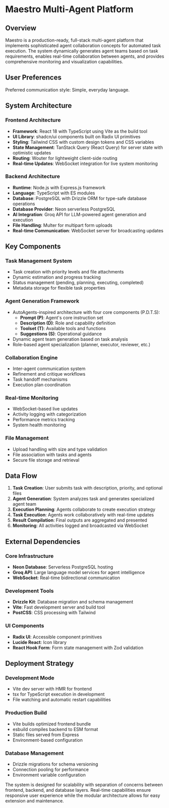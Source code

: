 # Maestro Multi-Agent Platform

## Overview

Maestro is a production-ready, full-stack multi-agent platform that implements sophisticated agent collaboration concepts for automated task execution. The system dynamically generates agent teams based on task requirements, enables real-time collaboration between agents, and provides comprehensive monitoring and visualization capabilities.

## User Preferences

Preferred communication style: Simple, everyday language.

## System Architecture

### Frontend Architecture
- **Framework**: React 18 with TypeScript using Vite as the build tool
- **UI Library**: shadcn/ui components built on Radix UI primitives
- **Styling**: Tailwind CSS with custom design tokens and CSS variables
- **State Management**: TanStack Query (React Query) for server state with optimistic updates
- **Routing**: Wouter for lightweight client-side routing
- **Real-time Updates**: WebSocket integration for live system monitoring

### Backend Architecture
- **Runtime**: Node.js with Express.js framework
- **Language**: TypeScript with ES modules
- **Database**: PostgreSQL with Drizzle ORM for type-safe database operations
- **Database Provider**: Neon serverless PostgreSQL
- **AI Integration**: Groq API for LLM-powered agent generation and execution
- **File Handling**: Multer for multipart form uploads
- **Real-time Communication**: WebSocket server for broadcasting updates

## Key Components

### Task Management System
- Task creation with priority levels and file attachments
- Dynamic estimation and progress tracking
- Status management (pending, planning, executing, completed)
- Metadata storage for flexible task properties

### Agent Generation Framework
- AutoAgents-inspired architecture with four core components (P.D.T.S):
  - **Prompt (P)**: Agent's core instruction set
  - **Description (D)**: Role and capability definition
  - **Toolset (T)**: Available tools and functions
  - **Suggestions (S)**: Operational guidance
- Dynamic agent team generation based on task analysis
- Role-based agent specialization (planner, executor, reviewer, etc.)

### Collaboration Engine
- Inter-agent communication system
- Refinement and critique workflows
- Task handoff mechanisms
- Execution plan coordination

### Real-time Monitoring
- WebSocket-based live updates
- Activity logging with categorization
- Performance metrics tracking
- System health monitoring

### File Management
- Upload handling with size and type validation
- File association with tasks and agents
- Secure file storage and retrieval

## Data Flow

1. **Task Creation**: User submits task with description, priority, and optional files
2. **Agent Generation**: System analyzes task and generates specialized agent team
3. **Execution Planning**: Agents collaborate to create execution strategy
4. **Task Execution**: Agents work collaboratively with real-time updates
5. **Result Compilation**: Final outputs are aggregated and presented
6. **Monitoring**: All activities logged and broadcasted via WebSocket

## External Dependencies

### Core Infrastructure
- **Neon Database**: Serverless PostgreSQL hosting
- **Groq API**: Large language model services for agent intelligence
- **WebSocket**: Real-time bidirectional communication

### Development Tools
- **Drizzle Kit**: Database migration and schema management
- **Vite**: Fast development server and build tool
- **PostCSS**: CSS processing with Tailwind

### UI Components
- **Radix UI**: Accessible component primitives
- **Lucide React**: Icon library
- **React Hook Form**: Form state management with Zod validation

## Deployment Strategy

### Development Mode
- Vite dev server with HMR for frontend
- tsx for TypeScript execution in development
- File watching and automatic restart capabilities

### Production Build
- Vite builds optimized frontend bundle
- esbuild compiles backend to ESM format
- Static files served from Express
- Environment-based configuration

### Database Management
- Drizzle migrations for schema versioning
- Connection pooling for performance
- Environment variable configuration

The system is designed for scalability with separation of concerns between frontend, backend, and database layers. Real-time capabilities ensure responsive user experience while the modular architecture allows for easy extension and maintenance.